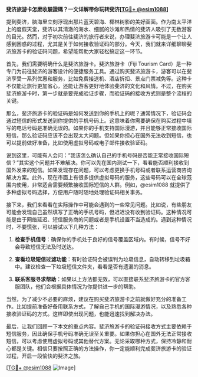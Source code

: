 **斐济旅游卡怎麽收驗證碼？一文详解带你玩转斐济[[TG💪+ @esim1088](https://t.me/s/esim1088)]**

提到斐济，脑海里立刻浮现出那片蓝天碧海、椰林树影的美好画面。作为南太平洋上的度假天堂，斐济以其清澈的海水、细腻的沙滩和热情的斐济人吸引了无数游客的目光。然而，对于初次前往斐济的旅行者来说，办理斐济旅游卡可能是一个让人感到困惑的过程，尤其是关于如何接收验证码的部分。今天，我们就来详细聊聊斐济旅游卡的验证码问题，希望能帮助大家轻松搞定这一环节。

首先，我们需要明确什么是斐济旅游卡。斐济旅游卡（Fiji Tourism Card）是一种专门为前往斐济的游客设计的便捷服务工具。通过购买斐济旅游卡，游客可以在斐济享受一系列优惠和服务，比如免费接送机、酒店折扣、景点门票减免等。这种卡不仅能让旅行更加省心，还能让游客更好地体验斐济的文化和风情。不过，在购买斐济旅游卡时，第一步就是要完成验证步骤，而验证码的接收方式则是整个流程的关键。

那么，斐济旅游卡的验证码是如何发送到你的手机上的呢？通常情况下，验证码会通过短信的形式发送到你提供的手机号码上。这意味着你需要确保在购买过程中填写的电话号码是准确无误的。如果你的手机支持国际漫游，并且能够正常接收国际短信，那么验证码应该不会出现太大问题。但如果你担心在国外无法收到短信，也可以提前做好准备，比如使用虚拟号码或电子邮件接收验证码。

说到这里，可能有人会问：“我该怎么确认自己的手机号码是否能正常接收国际短信？”其实这个问题并不难解决。你可以先在国内测试一下，看看能否顺利接收到国外发来的短信。如果发现存在问题，可以考虑更换手机号码或者联系运营商咨询解决方案。此外，现在市面上有很多提供虚拟号码的服务，这些号码可以在全球范围内使用，非常适合需要频繁接收国际短信的人群。例如，@esim1088 就提供了多种虚拟号码选择，方便用户随时随地处理验证码相关事务。

接下来，我们来看看在实际操作中可能会遇到的一些常见问题。比如说，有些朋友可能会发现自己虽然填写了正确的手机号码，但迟迟没有收到验证码。这种情况可能是由于网络延迟、短信服务商的问题或者是手机设置不当造成的。遇到这种情况时，不要慌张，可以尝试以下几种方法：

1. **检查手机信号**：确保你的手机处于良好的信号覆盖区域内。有时候，信号不好会导致短信无法及时送达。
   
2. **查看垃圾短信过滤功能**：有时验证码会被误判为垃圾信息，自动转移到垃圾箱中。建议检查一下垃圾短信文件夹，看看是否有遗漏的消息。

3. **联系客服寻求帮助**：如果以上方法都无效，可以直接联系斐济旅游卡的官方客服团队，他们会根据具体情况为你提供进一步的帮助。

当然，为了减少不必要的麻烦，建议在购买斐济旅游卡之前就做好充分的准备工作。比如提前准备好备用联系方式，了解自己手机的国际漫游情况，以及熟悉各种接收验证码的方式。这样即使出现问题，也能迅速找到解决办法。

最后，让我们回顾一下本文的重点内容。斐济旅游卡的验证码接收方式主要依赖于短信服务，因此确保手机号码准确无误至关重要。如果你担心在国外无法正常接收短信，可以考虑使用虚拟号码或其他替代方案。无论采取哪种方式，保持冷静和耐心都是关键。相信只要按照正确的方法操作，你一定能顺利完成斐济旅游卡的验证过程，开启一段愉快的斐济之旅。

[[TG💪+ @esim1088](https://t.me/s/esim1088) ![Image](https://i.postimg.cc/4NQfJmqS/Snipaste-2025-05-13-00-14-12.png)]